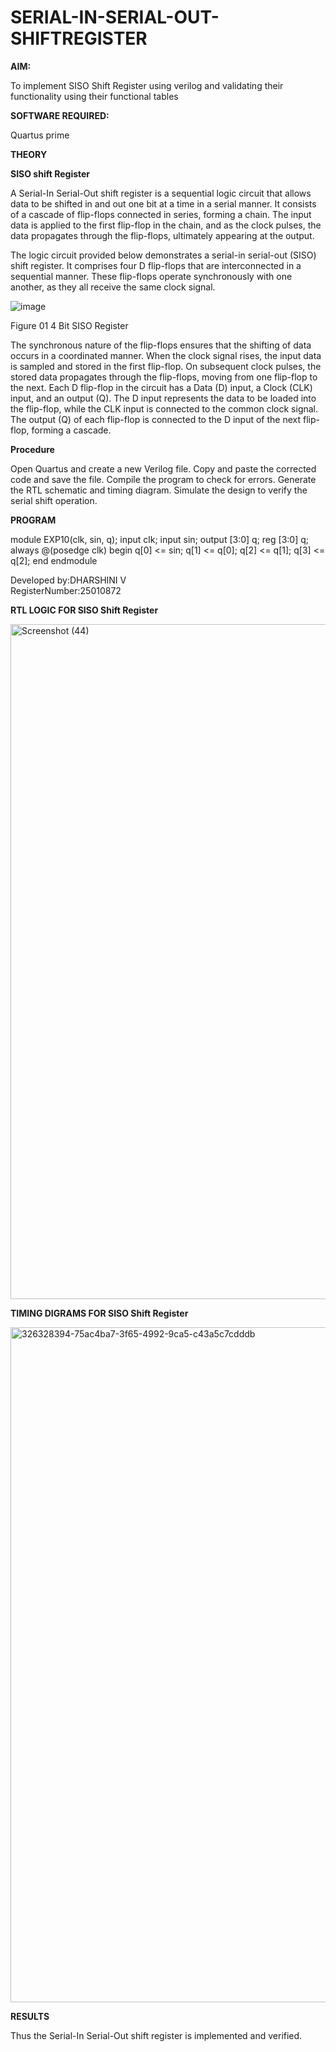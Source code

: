 # SERIAL-IN-SERIAL-OUT-SHIFTREGISTER

**AIM:**

To implement  SISO Shift Register using verilog and validating their functionality using their functional tables

**SOFTWARE REQUIRED:**

Quartus prime

**THEORY**

**SISO shift Register**

A Serial-In Serial-Out shift register is a sequential logic circuit that allows data to be shifted in and out one bit at a time in a serial manner. It consists of a cascade of flip-flops connected in series, forming a chain. The input data is applied to the first flip-flop in the chain, and as the clock pulses, the data propagates through the flip-flops, ultimately appearing at the output.

The logic circuit provided below demonstrates a serial-in serial-out (SISO) shift register. It comprises four D flip-flops that are interconnected in a sequential manner. These flip-flops operate synchronously with one another, as they all receive the same clock signal.

![image](https://github.com/naavaneetha/SERIAL-IN-SERIAL-OUT-SHIFTREGISTER/assets/154305477/e81c4072-37f9-46c6-8145-566764b74c3a)

Figure 01 4 Bit SISO Register

The synchronous nature of the flip-flops ensures that the shifting of data occurs in a coordinated manner. When the clock signal rises, the input data is sampled and stored in the first flip-flop. On subsequent clock pulses, the stored data propagates through the flip-flops, moving from one flip-flop to the next.
Each D flip-flop in the circuit has a Data (D) input, a Clock (CLK) input, and an output (Q). The D input represents the data to be loaded into the flip-flop, while the CLK input is connected to the common clock signal. The output (Q) of each flip-flop is connected to the D input of the next flip-flop, forming a cascade.

**Procedure**

Open Quartus and create a new Verilog file.
Copy and paste the corrected code and save the file.
Compile the program to check for errors.
Generate the RTL schematic and timing diagram.
Simulate the design to verify the serial shift operation.

**PROGRAM**

module EXP10(clk, sin, q);
input clk;
input sin;
output [3:0] q;
reg [3:0] q;
always @(posedge clk)
begin
q[0] <= sin;
q[1] <= q[0];
q[2] <= q[1];
q[3] <= q[2];
end
endmodule 

Developed by:DHARSHINI V         
RegisterNumber:25010872         

**RTL LOGIC FOR SISO Shift Register**

<img width="1920" height="1080" alt="Screenshot (44)" src="https://github.com/user-attachments/assets/ed5aa292-b061-44c6-b5d1-0727fe946fbd" />

**TIMING DIGRAMS FOR SISO Shift Register**

<img width="1920" height="1080" alt="326328394-75ac4ba7-3f65-4992-9ca5-c43a5c7cdddb" src="https://github.com/user-attachments/assets/17774fb1-b745-4158-bce6-74bd2be909f4" />

**RESULTS**

Thus the Serial-In Serial-Out shift register is implemented and verified.
